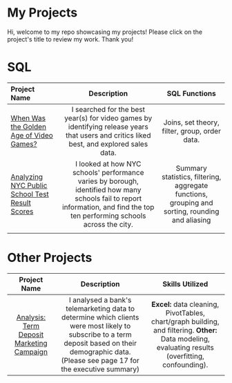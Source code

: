 # My Projects
Hi, welcome to my repo showcasing my projects! Please click on the project's title to review my work. Thank you!

# SQL

| Project Name        | Description          | SQL Functions  |
| :------------------- |:---------------------:| :--------------:|
| [When Was the Golden Age of Video Games?](https://github.com/kegraham91/My-Projects/blob/main/When%20Was%20the%20Golden%20Age%20of%20Video%20Games%3F.ipynb)     | I searched for the best year(s) for video games by identifying release years that users and critics liked best, and  explored sales data. | Joins, set theory, filter, group, order data. |
| [Analyzing NYC Public School Test Result Scores](https://github.com/kegraham91/My-Projects/blob/main/Analyzing%20NYC%20Public%20School%20Test%20Result%20Scores.ipynb)  | I looked at how NYC schools' performance varies by borough, identified how many schools fail to report information, and find the top ten performing schools across the city.   |   Summary statistics, filtering, aggregate functions, grouping and sorting, rounding and aliasing |
|  |  |   |

# Other Projects

| Project Name        | Description           | Skills Utilized  |
| :-------------------: |:---------------------:| :--------------:|
| [Analysis: Term Deposit Marketing Campaign](https://github.com/kegraham91/My-Projects/blob/main/Data%20Analytics_Banking%20Data.pdf) | I analysed a bank's telemarketing data to determine which clients were most likely to subscribe to a term deposit based on their demographic data. (Please see page 17 for the executive summary)| <b>Excel:</b> data cleaning, PivotTables, chart/graph building, and filtering.   <b>Other:</b> Data modeling, evaluating results (overfitting, confounding). |
